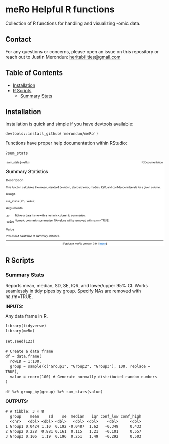 # meRo Helpful R functions

Collection of R functions for handling and visualizing -omic data. 

## Contact

For any questions or concerns, please open an issue on this repository or reach out to Justin Merondun: heritabilities@gmail.com
 
## Table of Contents

- [Installation](#installation)
- [R Scripts](#scripts)
  - [Summary Stats](#summary-stats)

## Installation

Installation is quick and simple if you have devtools available: 

```
devtools::install_github('merondun/meRo')
```

Functions have proper help documentation within RStudio: 

```
?sum_stats
```

![R Helper](man/figures/R_Help_Output.png)

## R Scripts

### Summary Stats 

Reports mean, median, SD, SE, IQR, and lower/upper 95% CI. Works seamlessly in tidy pipes by group. Specify NAs are removed with na.rm=TRUE. 

**INPUTS:**

Any data frame in R.

```
library(tidyverse)
library(meRo)

set.seed(123)

# Create a data frame
df = data.frame(
  rowID = 1:100,
  group = sample(c("Group1", "Group2", "Group3"), 100, replace = TRUE),
  value = rnorm(100) # Generate normally distributed random numbers
)

df %>% group_by(group) %>% sum_stats(value)
```

**OUTPUTS:**

```
# A tibble: 3 × 8
  group    mean    sd    se  median   iqr conf_low conf_high
  <chr>   <dbl> <dbl> <dbl>   <dbl> <dbl>    <dbl>     <dbl>
1 Group1 0.0424 1.10  0.192 -0.0487  1.62   -0.349     0.433
2 Group2 0.228  0.881 0.161  0.115   1.21   -0.101     0.557
3 Group3 0.106  1.19  0.196  0.251   1.49   -0.292     0.503
```
